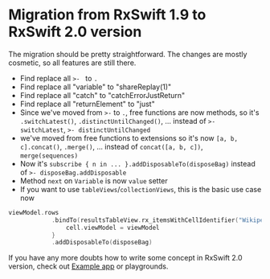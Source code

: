 # Migration from RxSwift 1.9 to RxSwift 2.0 version

The migration should be pretty straightforward. The changes are mostly cosmetic, so all features are still there.

* Find replace all `>- ` to `.`
* Find replace all "variable" to "shareReplay(1)"
* Find replace all "catch" to "catchErrorJustReturn"
* Find replace all "returnElement" to "just"
* Since we've moved from `>-` to `.`, free functions are now methods, so it's `.switchLatest()`, `.distinctUntilChanged()`, ... instead of `>- switchLatest`, `>- distinctUntilChanged`
* we've moved from free functions to extensions so it's now `[a, b, c].concat()`, `.merge()`, ... instead of `concat([a, b, c])`, `merge(sequences)`
* Now it's `subscribe { n in ... }.addDisposableTo(disposeBag)` instead of `>- disposeBag.addDisposable`
* Method `next` on `Variable` is now `value` setter
* If you want to use `tableViews`/`collectionViews`, this is the basic use case now

```swift
viewModel.rows
            .bindTo(resultsTableView.rx_itemsWithCellIdentifier("WikipediaSearchCell", cellType: WikipediaSearchCell.self)) { (_, viewModel, cell) in
                cell.viewModel = viewModel
            }
            .addDisposableTo(disposeBag)
```

If you have any more doubts how to write some concept in RxSwift 2.0 version, check out [Example app](../RxExample) or playgrounds.
